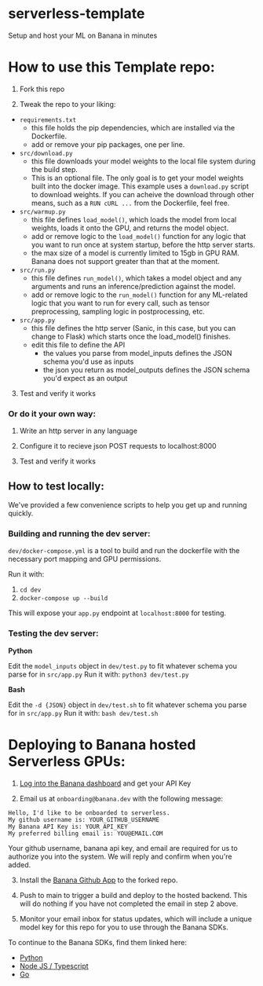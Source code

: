 
# serverless-template

Setup and host your ML on Banana in minutes

# How to use this Template repo:
1) Fork this repo

2) Tweak the repo to your liking:
- `requirements.txt` 
	- this file holds the pip dependencies, which are installed via the Dockerfile.
	- add or remove your pip packages, one per line.
- `src/download.py` 
	- this file downloads your model weights to the local file system during the build step. 
	- This is an optional file. The only goal is to get your model weights built into the docker image. This example uses a `download.py` script to download weights. If you can acheive the download through other means, such as a `RUN cURL ...` from the Dockerfile, feel free.
- `src/warmup.py` 
	- this file defines `load_model()`, which loads the model from local weights, loads it onto the GPU, and returns the model object.
	- add or remove logic to the `load_model()` function for any logic that you want to run once at system startup, before the http server starts.
	- the max size of a model is currently limited to 15gb in GPU RAM. Banana does not support greater than that at the moment.
- `src/run.py` 
	- this file defines `run_model()`, which takes a model object and any arguments and runs an inference/prediction against the model.
	- add or remove logic to the `run_model()` function for any ML-related logic that you want to run for every call, such as tensor preprocessing, sampling logic in postprocessing, etc.
- `src/app.py`
	- this file defines the http server (Sanic, in this case, but you can change to Flask) which starts once the load_model() finishes.
	- edit this file to define the API
		- the values you parse from model_inputs defines the JSON schema you'd use as inputs
		- the json you return as model_outputs defines the JSON schema you'd expect as an output

3) Test and verify it works

### Or do it your own way:

1) Write an http server in any language

2) Configure it to recieve json POST requests to localhost:8000

3) Test and verify it works


## How to test locally:
We've provided a few convenience scripts to help you get up and running quickly.

### Building and running the dev server:

`dev/docker-compose.yml` is a tool to build and run the dockerfile with the necessary port mapping and GPU permissions. 

Run it with:
1) `cd dev`
2) `docker-compose up --build`

This will expose your `app.py` endpoint at `localhost:8000` for testing.

### Testing the dev server:

**Python**

Edit the `model_inputs` object in `dev/test.py` to fit whatever schema you parse for in `src/app.py`
Run it with: `python3 dev/test.py`

**Bash**

Edit the `-d {JSON}` object in `dev/test.sh` to fit whatever schema you parse for in `src/app.py`
Run it with: `bash dev/test.sh`

# Deploying to Banana hosted Serverless GPUs:

1) [Log into the Banana dashboard](https://app.banana.dev/) and get your API Key

2) Email us at `onboarding@banana.dev` with the following message:
```
Hello, I'd like to be onboarded to serverless.
My github username is: YOUR_GITHUB_USERNAME
My Banana API Key is: YOUR_API_KEY
My preferred billing email is: YOU@EMAIL.COM
```
Your github username, banana api key, and email are required for us to authorize you into the system. 
We will reply and confirm when you're added.

3) Install the [Banana Github App](https://github.com/apps/banana-serverless) to the forked repo. 

4) Push to main to trigger a build and deploy to the hosted backend. This will do nothing if you have not completed the email in step 2 above.

5) Monitor your email inbox for status updates, which will include a unique model key for this repo for you to use through the Banana SDKs.

To continue to the Banana SDKs, find them linked here:
- [Python](https://github.com/bananaml/banana-python-sdk)
- [Node JS / Typescript](https://github.com/bananaml/banana-node-sdk)
- [Go](https://github.com/bananaml/banana-go)
